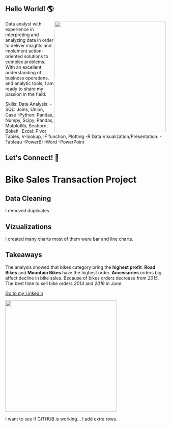 
## Hello World! 🌎 

<a href="https://cdn.futura-sciences.com/sources/images/Big-Data.jpg"><img align="right" width="349" height="auto" src="https://cdn.futura-sciences.com/sources/images/Big-Data.jpg"></a>

Data analyst with experience in interpreting and analyzing data in order to deliver insights and implement action-oriented solutions to complex problems. With an excellent understanding of business operations, and analytic tools, I am ready to share my passion in the field.

Skills: 
Data Analysis: 
-SQL: Joins, Union, Case
-Python: Pandas, Numpy, Scipy, Pandas, Matplotlib, Seaborn, Bokeh
-Excel: Pivot Tables, V-lookup, IF function, Plotting 
-R 
Data Visualization/Presentation:
-Tableau
-PowerBI
-Word
-PowerPoint

## Let's Connect! 🤝
# Bike Sales Transaction Project

## Data Cleaning
I removed duplicates.

## Vizualizations
I created many charts most of them were bar and line charts.

## Takeaways
The analysis showed that bikes category bring the **highest profit**.
**Road Bikes** and **Mountain Bikes** have the highest order.
**Accessories** orders big affect decline in bike sales. Because of bikes orders decrease from *2015*.
The best time to sell bike orders *2014* and *2016* in *June*.




<a href="https://www.linkedin.com/in/tansu-ayaz-797bb313a/">Go to my Linkedin</a>

<img src =
"https://cdn.shopify.com/s/files/1/1225/6884/products/voytek-charcoal-xl_394x.jpg?v=1670516983" width="350" height="auto" />


I want to see if GITHUB is working...
I add extra rows.



